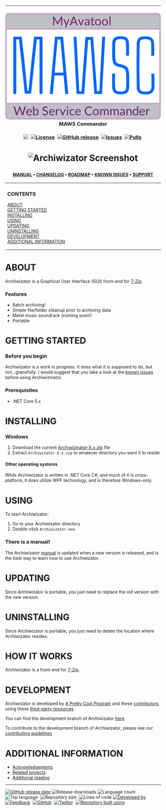 <!--
  GitHub repository template (b210103)
  https://github.com/APrettyCoolProgram/my-development-environment/tree/master/templates/github/
-->

***

<h3 align="center">

  <img src="Resource/Logo/MAWSC-logo-512x350.png" alt="Archiwizator logo" width="512">
  <br>
  MAWS Commander
  <br>

</h3>

<h3 align="center">

  <img src="https://img.shields.io/badge/status-active-brightgreen?style=flat-square">&nbsp;
  [![License](https://img.shields.io/github/license/aprettycoolprogram/Archiwizator?style=flat-square)](https://www.apache.org/licenses/LICENSE-2.0)&nbsp;
  [![GitHub release](https://img.shields.io/github/v/release/aprettycoolprogram/Archiwizator?style=flat-square)](https://github.com/APrettyCoolProgram/Archiwizator/releases)&nbsp;
  [![Issues](https://img.shields.io/github/issues/aprettycoolprogram/Archiwizator?style=flat-square)](https://github.com/aprettycoolprogram/Archiwizator/issues)&nbsp;
  [![Pulls](https://img.shields.io/github/issues-pr/aprettycoolprogram/Archiwizator?style=flat-square)](https://github.com/aprettycoolprogram/Archiwizator/pulls)&nbsp;

</h3>

<h1 align="center">

  <img src="resources/image/screenshot/archiwizator-screenshot-01.png" alt="Archiwizator Screenshot" width="400"><br>

</h1>

<h4 align="center">

  [MANUAL](src/Resources/Doc/Manual/manual.md)&nbsp;&bull;&nbsp;[CHANGELOG](src/Resources/Doc/changelog.md)&nbsp;&bull;&nbsp;[ROADMAP](src/Resources/Doc/roadmap.md)&nbsp;&bull;&nbsp;[KNOWN ISSUES](src/Resources/Doc/known-issues.md)&nbsp;&bull;&nbsp;[SUPPORT](src/Resources/Doc/support.md)
  <br>

</h4>

<!-- The HTML indentations have to stay this way to work. -->
<table>
<tr>
<td img src="RepositoryData/Asset/Image/Document/README/spacer.png" alt="blank-spacer" width="1000" height="1">

  ### CONTENTS
  [ABOUT](#about)<br>
  [GETTING STARTED](#getting-started)<br>
  [INSTALLING](#installing)<br>
  [USING](#using)<br>
  [UPDATING](#updating)<br>
  [UNINSTALLING](#uninstalling)<br>
  [DEVELOPMENT](#development)<br>
  [ADDITIONAL INFORMATION](#additional-information)<br>

</td>
</tr>
</table>

# ABOUT
Archiwizator is a Graphical User Interface (GUI) front-end for [7-Zip](https://www.7-zip.org/).

### Features
* Batch archiving!
* Simple file/folder cleanup prior to archiving data
* Metal music soundrack (coming soon!)
* Portable

# GETTING STARTED
### Before you begin
Archiwizator is a work in progress. It does what it is supposed to do, but not...gracefully. I would suggest that you take a look at the [known issues](https://github.com/APrettyCoolProgram/Archiwizator/blob/development/src/Resources/Doc/known-issues.md) before using Archiwizinator.

### Prerequisites
* .NET Core 5.x

# INSTALLING

### Windows
1. Download the current [Archiwizinator-X.x.zip](https://github.com/APrettyCoolProgram/Archiwizator/releases/tag/v0.905-beta) file
2. Extract `Archiwizator-X.x.zip` to whatever directory you want it to reside

#### Other operating systems
While Archiwizator is written in .NET Core C#, and much of it is cross-platform, it does utilize WPF technology, and is therefore Windows-only.

# USING
To start Archiwizator:
1. Go to your Archiwizator directory
2. Double-click `Archiwizator.exe`

### There is a manual!
The Archiwizator [manual](https://github.com/APrettyCoolProgram/Archiwizator/blob/development/src/Resources/Doc/Manual/manual.md) is updated when a new version is released, and is the best way to learn how to use Archiwizator.

# UPDATING
Since Archiwizator is portable, you just need to replace the old version with the new version.

# UNINSTALLING
Since Archiwizator is portable, you just need to delete the location where Archiwizator resides.

# HOW IT WORKS
Archiwizator is a front-end for [7-Zip](https://7-zip.org).

# DEVELOPMENT
Archiwizator is developed by [A Pretty Cool Program](https://aprettycoolprogram.com) and these [contributors](src/Resources/Doc/contributors.md), using these [third-party resources](https://github.com/APrettyCoolProgram/Archiwizator/blob/development/src/Resources/Doc/built-with.md).

You can find the development branch of Archiwizator [here](https://github.com/APrettyCoolProgram/Archiwizator/tree/development).

To contribute to the development branch of Archiwizator, please see our [contributing guidelines](src/Resources/Doc/contributing.md)

# ADDITIONAL INFORMATION
* [Acknowledgements](src/Resources/Doc/acknowledgements.md)
* [Related projects](src/Resources/Doc/related-projects.md)
* [Additional reading](src/Resources/Doc/additional-reading.md)

***

<!-- DEVELOPMENT FOOTER -->
[![GitHub release date](https://img.shields.io/github/release-date/aprettycoolprogram/Archiwizator?style=flat-square)](https://github.com/APrettyCoolProgram/Archiwizator/releases)&nbsp;![Release downloads](https://img.shields.io/github/downloads/aprettycoolprogram/Archiwizator/total?style=flat-square)&nbsp;![Language count](https://img.shields.io/github/languages/count/aprettycoolprogram/Archiwizator?style=flat-square)&nbsp;
![Top language](https://img.shields.io/github/languages/top/aprettycoolprogram/Archiwizator?style=flat-square)&nbsp;
![Repository size](https://img.shields.io/github/repo-size/aprettycoolprogram/Archiwizator?style=flat-square)&nbsp;
![Lines of code](https://img.shields.io/tokei/lines/github/aprettycoolprogram/Archiwizator?style=flat-square)
[![Developed by](https://img.shields.io/badge/developed%20by-a%20pretty%20cool%20program-17806D?style=flat-square)](https://aprettycoolprogram.com)&nbsp;
[![Feedback](https://img.shields.io/badge/feedback@aprettycoolprogram.com-17806D?style=flat-square)](mailto:feedback@aprettycoolprogram.com)&nbsp;
[![GitHub](https://img.shields.io/github/followers/aprettycoolprogram.svg?label=GitHub&style=social)](https://github.com/aprettycoolprogram)&nbsp;
[![Twitter](https://img.shields.io/twitter/follow/aprettycoolprog.svg?label=Twitter&style=social)](https://twitter.com/aprettycoolprog)&nbsp;
[![Repository built using](https://img.shields.io/badge/README%20built%20using-a%20pretty%20cool%20README%20template-17806D.svg)](https://github.com/APrettyCoolProgram/my-development-environment/tree/development/templates/github)